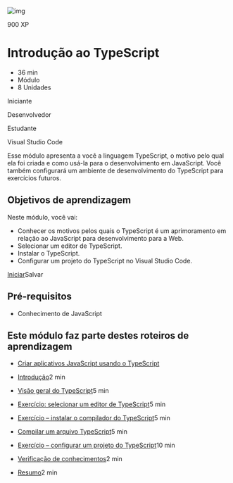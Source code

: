 ![img](https://docs.microsoft.com/en-us/learn/achievements/typescript/typescript-get-started.svg)

900 XP

# Introdução ao TypeScript

- 36 min
- Módulo
- 8 Unidades

Iniciante

Desenvolvedor

Estudante

Visual Studio Code

Esse módulo apresenta a você a linguagem TypeScript, o motivo pelo qual ela foi criada e como usá-la para o desenvolvimento em JavaScript. Você também configurará um ambiente de desenvolvimento do TypeScript para exercícios futuros.

## Objetivos de aprendizagem

Neste módulo, você vai:

- Conhecer os motivos pelos quais o TypeScript é um aprimoramento em relação ao JavaScript para desenvolvimento para a Web.
- Selecionar um editor de TypeScript.
- Instalar o TypeScript.
- Configurar um projeto do TypeScript no Visual Studio Code.

[Iniciar](https://docs.microsoft.com/pt-br/learn/modules/typescript-get-started/1-introduction/)Salvar

## Pré-requisitos

- Conhecimento de JavaScript

## Este módulo faz parte destes roteiros de aprendizagem

- [Criar aplicativos JavaScript usando o TypeScript](https://docs.microsoft.com/learn/paths/build-javascript-applications-typescript/)

- [Introdução](https://docs.microsoft.com/pt-br/learn/modules/typescript-get-started/1-introduction)2 min
- [Visão geral do TypeScript](https://docs.microsoft.com/pt-br/learn/modules/typescript-get-started/2-typescript-overview)5 min
- [Exercício: selecionar um editor de TypeScript](https://docs.microsoft.com/pt-br/learn/modules/typescript-get-started/3-select-typescript-editor)5 min
- [Exercício – instalar o compilador do TypeScript](https://docs.microsoft.com/pt-br/learn/modules/typescript-get-started/4-install-typescript-compiler)5 min
- [Compilar um arquivo TypeScript](https://docs.microsoft.com/pt-br/learn/modules/typescript-get-started/5-typescript-compiler)5 min
- [Exercício – configurar um projeto do TypeScript](https://docs.microsoft.com/pt-br/learn/modules/typescript-get-started/6-typescript-project)10 min
- [Verificação de conhecimentos](https://docs.microsoft.com/pt-br/learn/modules/typescript-get-started/7-knowledge-check)2 min
- [Resumo](https://docs.microsoft.com/pt-br/learn/modules/typescript-get-started/8-summary-resources)2 min